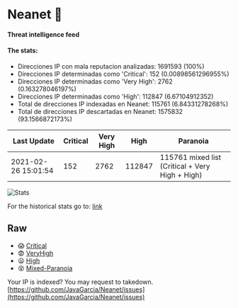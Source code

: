 # Neanet :hocho:
#### Threat intelligence feed
#### The stats:

- Direcciones IP con mala reputacion analizadas: 1691593 (100%)
- Direcciones IP determinadas como 'Critical':  152 (0.00898561296955%)
- Direcciones IP determinadas como 'Very High':  2762 (0.163278046197%)
- Direcciones IP determinadas como 'High':  112847 (6.67104912352)
- Total de direcciones IP indexadas en Neanet:  115761 (6.84331278268%)
- Total de direcciones IP descartadas en Neanet:  1575832 (93.1566872173%)

| Last Update | Critical | Very High | High | Paranoia |
| --- | --- | --- | --- | --- |
| 2021-02-26 15:01:54 | 152 | 2762 | 112847 | 115761 mixed list (Critical + Very High + High)|

![Stats](https://docs.google.com/spreadsheets/d/e/2PACX-1vSnaNMIXVabIpDJjufMlzH7poXnshF3mgd8Is1g9ytUEzVsP5my4Trn8f-xkoLLQ38xpL3HtmUexLo6/pubchart?oid=501124687&format=image)

For the historical stats go to: [link](/stats.csv)
## Raw
- :scream: [Critical](https://raw.githubusercontent.com/JavaGarcia/Neanet/master/blacklists/neanet_critical.txt)
- :fearful: [VeryHigh](https://raw.githubusercontent.com/JavaGarcia/Neanet/master/blacklists/neanet_veryHigh.txtt)
- :frowning: [High](https://raw.githubusercontent.com/JavaGarcia/Neanet/master/blacklists/neanet_high.txt)
- :dizzy_face: [Mixed-Paranoia](https://raw.githubusercontent.com/JavaGarcia/Neanet/master/blacklists/neanet_all.txt)


Your IP is indexed? You may request to takedown. [https://github.com/JavaGarcia/Neanet/issues](https://github.com/JavaGarcia/Neanet/issues)































































































































































































































































































































































































































































































































































































































































































































































































































































































































































































































































































































































































































































































































































































































































































































































































































































































































































































































































































































































































































































































































































































































































































































































































































































































































































































































































































































































































































































































































































































































































































































































































































































































































































































































































































































































































































































































































































































































































































































































































































































































































































































































































































































































































































































































































































































































































